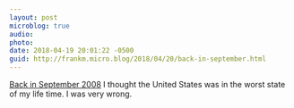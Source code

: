```yaml
---
layout: post
microblog: true
audio: 
photo: 
date: 2018-04-19 20:01:22 -0500
guid: http://frankm.micro.blog/2018/04/20/back-in-september.html
---
```

 [Back in September 2008](https://fjmnotes.com/2008/09/27/not-the-best-of-times/) I thought the United States was in the worst state of my life time. I was very wrong. 
